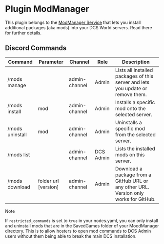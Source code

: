 # Plugin ModManager
This plugin belongs to the [ModManager Service](../../services/modmanager/README.md) that lets you install additional 
packages (aka mods) into your DCS World servers. Read there for further details.</br>

## Discord Commands

| Command         | Parameter            | Channel       | Role      | Description                                                                           |
|-----------------|----------------------|---------------|-----------|---------------------------------------------------------------------------------------|
| /mods manage    |                      | admin-channel | Admin     | Lists all installed packages of this server and lets you update or remove them.       |
| /mods install   | mod                  | admin-channel | Admin     | Installs a specific mod onto the selected server.                                     |
| /mods uninstall | mod                  | admin-channel | Admin     | Uninstalls a specific mod from the selected server.                                   |
| /mods list      |                      | admin-channel | DCS Admin | Lists the installed mods on this server.                                              |
| /mods download  | folder url [version] | admin-channel | Admin     | Download a package from a GitHub URL or any other URL. Version only works for GitHub. |

> [!NOTE]
> If `restricted_commands` is set to `true` in your nodes.yaml, you can only install and uninstall mods that are 
> in the SavedGames folder of your MoodManager directory.
> This is to allow hosters to open mod commands to DCS Admin users without them being able to break the main
> DCS installation.
